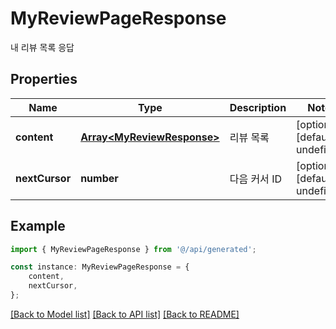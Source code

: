 # MyReviewPageResponse

내 리뷰 목록 응답

## Properties

Name | Type | Description | Notes
------------ | ------------- | ------------- | -------------
**content** | [**Array&lt;MyReviewResponse&gt;**](MyReviewResponse.md) | 리뷰 목록 | [optional] [default to undefined]
**nextCursor** | **number** | 다음 커서 ID | [optional] [default to undefined]

## Example

```typescript
import { MyReviewPageResponse } from '@/api/generated';

const instance: MyReviewPageResponse = {
    content,
    nextCursor,
};
```

[[Back to Model list]](../README.md#documentation-for-models) [[Back to API list]](../README.md#documentation-for-api-endpoints) [[Back to README]](../README.md)
